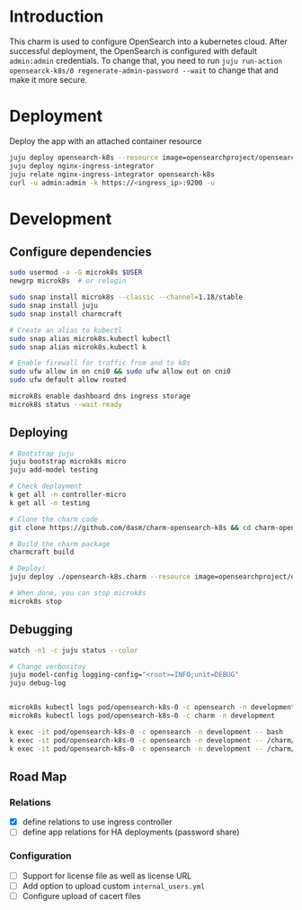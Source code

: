 # Introduction
This charm is used to configure OpenSearch into a kubernetes cloud.
After successful deployment, the OpenSearch is configured with default `admin:admin`
credentials. To change that, you need to run `juju run-action opensearck-k8s/0 regenerate-admin-password --wait` to change that and make it more secure.

# Deployment
Deploy the app with an attached container resource

```bash
juju deploy opensearch-k8s --resource image=opensearchproject/opensearch:1.0.0-rc1
juju deploy nginx-ingress-integrator
juju relate nginx-ingress-integrator opensearch-k8s
curl -u admin:admin -k https://<ingress_ip>:9200 -u
```

# Development
## Configure dependencies

```bash
sudo usermod -a -G microk8s $USER
newgrp microk8s  # or relogin

sudo snap install microk8s --classic --channel=1.18/stable
sudo snap install juju
sudo snap install charmcraft

# Create an alias to kubectl
sudo snap alias microk8s.kubectl kubectl
sudo snap alias microk8s.kubectl k

# Enable firewall for traffic from and to k8s
sudo ufw allow in on cni0 && sudo ufw allow out on cni0
sudo ufw default allow routed

microk8s enable dashboard dns ingress storage
microk8s status --wait-ready
```

## Deploying
```bash
# Bootstrap juju
juju bootstrap microk8s micro
juju add-model testing

# Check deployment
k get all -n controller-micro
k get all -n testing

# Clone the charm code
git clone https://github.com/dasm/charm-opensearch-k8s && cd charm-opensearch-k8s

# Build the charm package
charmcraft build

# Deploy!
juju deploy ./opensearch-k8s.charm --resource image=opensearchproject/opensearch:1.0.0-rc1

# When done, you can stop microk8s
microk8s stop
```

## Debugging
```bash
watch -n1 -c juju status --color

# Change verbositoy
juju model-config logging-config="<root>=INFO;unit=DEBUG"
juju debug-log


microk8s kubectl logs pod/opensearch-k8s-0 -c opensearch -n development
microk8s kubectl logs pod/opensearch-k8s-0 -c charm -n development

k exec -it pod/opensearch-k8s-0 -c opensearch -n development -- bash
k exec -it pod/opensearch-k8s-0 -c opensearch -n development -- /charm/bin/pebble plan
k exec -it pod/opensearch-k8s-0 -c opensearch -n development -- /charm/bin/pebble services
```

Road Map
---------

### Relations
* [x] define relations to use ingress controller
* [ ] define app relations for HA deployments (password share)

### Configuration
* [ ] Support for license file as well as license URL
* [ ] Add option to upload custom `internal_users.yml`
* [ ] Configure upload of cacert files
